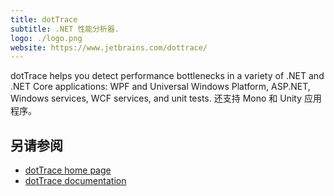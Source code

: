 ```yaml
---
title: dotTrace
subtitle: .NET 性能分析器.
logo: ./logo.png
website: https://www.jetbrains.com/dottrace/
---
```


dotTrace helps you detect performance bottlenecks in a variety of .NET and .NET Core applications: WPF and Universal Windows Platform, ASP.NET, Windows services, WCF services, and unit tests. 还支持 Mono 和 Unity 应用程序。

## 另请参阅
- [dotTrace home page](https://www.jetbrains.com/dottrace/)
- [dotTrace documentation](https://www.jetbrains.com/profiler/documentation/documentation.html)
